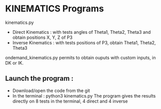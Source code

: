 # KINEMATICS Programs

kinematics.py 
- Direct Kinematics : with tests angles of Theta1, Theta2, Theta3 and obtain positions X, Y, Z of P3
- Inverse Kinematics : with tests positions of P3, obtain Theta1, Theta2, Theta3

ondemand_kinematics.py permits to obtain ouputs with custom inputs, in DK or IK.

## Launch the program :
- Download/open the code from the git
- In the terminal : python3 kinematics.py
The program gives the results directly on 8 tests in the terminal, 4 direct and 4 inverse
